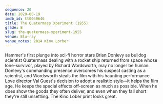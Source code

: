 ```yaml
---
sequence: 20
date: 2020-08-19
imdb_id: tt0049646
title: The Quatermass Xperiment (1955)
grade: B
slug: the-quatermass-xperiment-1955
venue: Blu-ray
venue_notes: 2014 Kino Lorber
---
```


Hammer's first plunge into sci-fi horror stars Brian Donlevy as bulldog scientist Quatermass dealing with a rocket ship returned from space whose lone-survivor, played by Richard Wordsworth, may no longer be human. <span data-snippet>Donlevy's commanding presence overcomes his suspect casting as a scientist, and Wordsworth steals the film with his haunting performance.</span> Love director Val Guest's decision to adopt a realistic style—it helps the film age. He keeps the special effects off-screen as much as possible. When he does show the goods they often deliver, and even when they fall short they're still unsettling. The Kino Lober print looks great.
